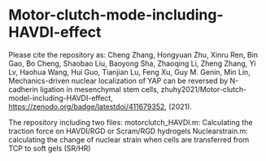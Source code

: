# Motor-clutch-mode-including-HAVDI-effect
Please cite the repository as:  Cheng Zhang, Hongyuan Zhu, Xinru Ren, Bin Gao, Bo Cheng, Shaobao Liu, Baoyong Sha, Zhaoqing Li, Zheng Zhang, Yi Lv, Haohua Wang, Hui Guo, Tianjian Lu, Feng Xu, Guy M. Genin, Min Lin, Mechanics-driven nuclear localization of YAP can be reversed by N-cadherin ligation in mesenchymal stem cells, zhuhy2021/Motor-clutch-model-including-HAVDI-effect, https://zenodo.org/badge/latestdoi/411679352, (2021).


The repository including two files:
motorclutch_HAVDI.m:  Calculating the traction force on HAVDI/RGD or Scram/RGD hydrogels
Nuclearstrain.m: calculating the change of nuclear strain when cells are transferred from TCP to soft gels (SR/HR)
